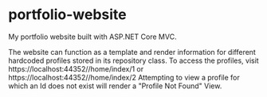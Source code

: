 # portfolio-website
My portfolio website built with ASP.NET Core MVC.

The website can function as a template and render information for different hardcoded profiles stored in its repository class.
To access the profiles, visit https://localhost:44352//home/index/1 or https://localhost:44352//home/index/2
Attempting to view a profile for which an Id does not exist will render a "Profile Not Found" View.
